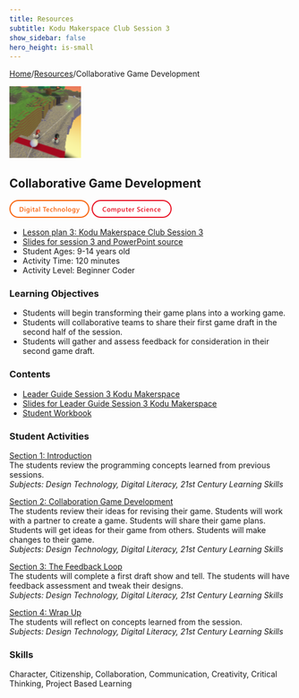 ```yaml
---
title: Resources
subtitle: Kodu Makerspace Club Session 3
show_sidebar: false
hero_height: is-small
---
```


[Home](..)/[Resources](.)/Collaborative Game Development

[![](collaborative_game_development.png)](https://www.kodugamelab.com/worlds/#PxPCZcqEiUKilsK6RqeU5w==)

## Collaborative Game Development
![Digital Technology](dt.png) ![Computer Science](cs.png)

* [Lesson plan 3: Kodu Makerspace Club Session 3](LG_Session_3_KODU_Makerspace.pdf)
* [Slides for session 3 and PowerPoint source](PPT_Session3_Kodu_Makerspace.pdf)
* Student Ages: 9-14 years old
* Activity Time: 120 minutes
* Activity Level: Beginner Coder

### Learning Objectives
* Students will begin transforming their game plans into a working game.
* Students will collaborative teams to share their first game draft in the second half of the session.
* Students will gather and assess feedback for consideration in their second game draft.

### Contents
* [Leader Guide Session 3 Kodu Makerspace](LG_Session_3_KODU_Makerspace.pdf)
* [Slides for Leader Guide Session 3 Kodu Makerspace](PPT_Session3_Kodu_Makerspace.pdf)
* [Student Workbook](Student_Workbook_Kodu_Makerspace_Camp.pdf)

### Student Activities
[Section 1: Introduction]()<br>
The students review the programming concepts learned from previous sessions.<br>
*Subjects: Design Technology, Digital Literacy, 21st Century Learning Skills*

[Section 2: Collaboration Game Development]()<br>
The students review their ideas for revising their game. Students will work with a partner to create a game. Students will share their game plans. Students will get ideas for their game from others. Students will make changes to their game.<br>
*Subjects: Design Technology, Digital Literacy, 21st Century Learning Skills*

[Section 3: The Feedback Loop]()<br>
The students will complete a first draft show and tell. The students will have feedback assessment and tweak their designs.<br>
*Subjects: Design Technology, Digital Literacy, 21st Century Learning Skills*

[Section 4: Wrap Up]()<br>
The students will reflect on concepts learned from the session.<br>
*Subjects: Design Technology, Digital Literacy, 21st Century Learning Skills*

### Skills
Character,
Citizenship,
Collaboration,
Communication,
Creativity,
Critical Thinking,
Project Based Learning 

    
